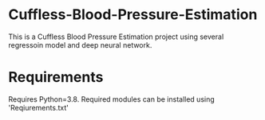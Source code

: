 # Cuffless-Blood-Pressure-Estimation

This is a Cuffless Blood Pressure Estimation project using several regressoin model and deep neural network.


# Requirements

Requires Python=3.8.
Required modules can be installed using 'Reqiurements.txt'

